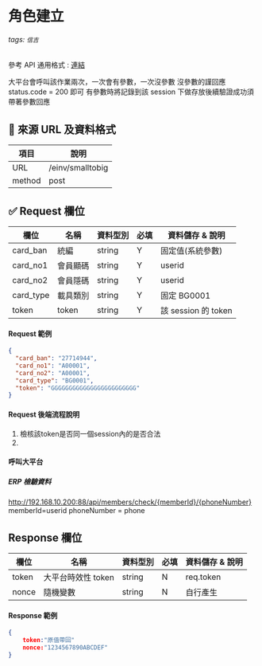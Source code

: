 # 角色建立

###### tags: `信吉`

參考 API 通用格式 : [連結](/8noUxRMeTsWpyUam5wK3dQ)

大平台會呼叫該作業兩次，一次會有參數，一次沒參數
沒參數的謹回應 status.code = 200 即可
有參數時將記錄到該 session 下做存放後續驗證成功須帶著參數回應

## 💠 來源 URL 及資料格式

| 項目   | 說明             |
| ------ | ---------------- |
| URL    | /einv/smalltobig |
| method | post             |

## ✅ Request 欄位

| 欄位      | 名稱     | 資料型別 | 必填 | 資料儲存 & 說明     |
| --------- | -------- | -------- | ---- | ------------------- |
| card_ban  | 統編     | string   | Y    | 固定值(系統參數)    |
| card_no1  | 會員顯碼 | string   | Y    | userid              |
| card_no2  | 會員隱碼 | string   | Y    | userid              |
| card_type | 載具類別 | string   | Y    | 固定 BG0001         |
| token     | token    | string   | Y    | 該 session 的 token |

#### Request 範例

```json
{
  "card_ban": "27714944",
  "card_no1": "A00001",
  "card_no2": "A00001",
  "card_type": "BG0001",
  "token": "GGGGGGGGGGGGGGGGGGGGGGGG"
}
```

#### Request 後端流程說明

1. 檢核該token是否同一個session內的是否合法
3.

#### 呼叫大平台

##### ERP 檢驗資料

http://192.168.10.200:88/api/members/check/{memberId}/{phoneNumber}
memberId=userid
phoneNumber = phone

## Response 欄位

| 欄位  | 名稱               | 資料型別 | 必填 | 資料儲存 & 說明 |
| ----- | ------------------ | -------- | ---- | --------------- |
| token | 大平台時效性 token | string   | N    | req.token       |
| nonce | 隨機變數           | string   | N    | 自行產生        |

#### Response 範例

```json
{
    token:"原值帶回"
    nonce:"1234567890ABCDEF"
}
```
